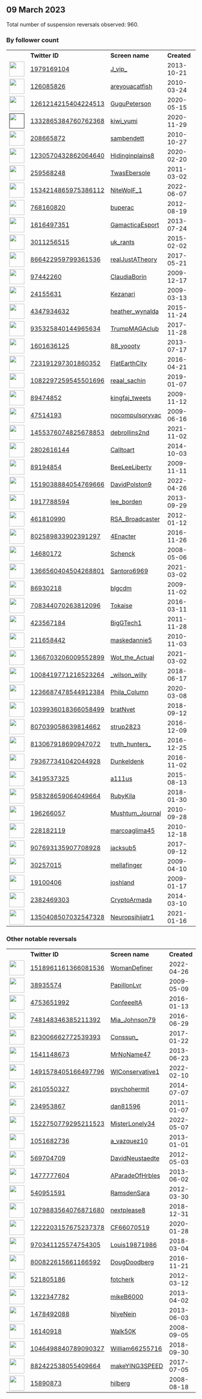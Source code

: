 
## 09 March 2023
Total number of suspension reversals observed: 960.

### By follower count
<table><tr><th></th><th align="left">Twitter ID</th><th align="left">Screen name</th>
<th align="left">Created</th><th align="left">Status</th><th align="left">Suspended</th><th align="left">Followers</th>
<tr><td><a href="https://pbs.twimg.com/profile_images/972474051972206592/4f7CeLbs_normal.jpg"><img src="https://pbs.twimg.com/profile_images/972474051972206592/4f7CeLbs_normal.jpg" width="40px" height="40px" align="center"/></a></td><td><a href="https://twitter.com/intent/user?user_id=1979169104">1979169104</a></td><td><a href="https://twitter.com/J_vip_">J_vip_</a></td><td>2013-10-21</td><td align="center"></td><td>2023-01-28</td><td>436201</td></tr>
<tr><td><a href="https://pbs.twimg.com/profile_images/917798271309045761/JmtKPvxk_normal.jpg"><img src="https://pbs.twimg.com/profile_images/917798271309045761/JmtKPvxk_normal.jpg" width="40px" height="40px" align="center"/></a></td><td><a href="https://twitter.com/intent/user?user_id=126085826">126085826</a></td><td><a href="https://twitter.com/areyouacatfish">areyouacatfish</a></td><td>2010-03-24</td><td align="center"></td><td>2022-12-19</td><td>177417</td></tr>
<tr><td><a href="https://abs.twimg.com/sticky/default_profile_images/default_profile_normal.png"><img src="https://abs.twimg.com/sticky/default_profile_images/default_profile_normal.png" width="40px" height="40px" align="center"/></a></td><td><a href="https://twitter.com/intent/user?user_id=1261214215404224513">1261214215404224513</a></td><td><a href="https://twitter.com/GuguPeterson">GuguPeterson</a></td><td>2020-05-15</td><td align="center"></td><td>2022-09-12</td><td>46868</td></tr>
<tr><td><a href=""><img src="" width="40px" height="40px" align="center"/></a></td><td><a href="https://twitter.com/intent/user?user_id=1332865384760762368">1332865384760762368</a></td><td><a href="https://twitter.com/kiwi_yumi">kiwi_yumi</a></td><td>2020-11-29</td><td align="center">🚫</td><td>2022-08-04</td><td>31799</td></tr>
<tr><td><a href="https://pbs.twimg.com/profile_images/1163110682155540483/ZEHiS5Kj_normal.jpg"><img src="https://pbs.twimg.com/profile_images/1163110682155540483/ZEHiS5Kj_normal.jpg" width="40px" height="40px" align="center"/></a></td><td><a href="https://twitter.com/intent/user?user_id=208665872">208665872</a></td><td><a href="https://twitter.com/sambendett">sambendett</a></td><td>2010-10-27</td><td align="center"></td><td>2023-03-03</td><td>30781</td></tr>
<tr><td><a href="https://pbs.twimg.com/profile_images/1395176044261433345/SeTyK_dY_normal.jpg"><img src="https://pbs.twimg.com/profile_images/1395176044261433345/SeTyK_dY_normal.jpg" width="40px" height="40px" align="center"/></a></td><td><a href="https://twitter.com/intent/user?user_id=1230570432862064640">1230570432862064640</a></td><td><a href="https://twitter.com/Hidinginplains8">Hidinginplains8</a></td><td>2020-02-20</td><td align="center"></td><td>2022-09-20</td><td>17276</td></tr>
<tr><td><a href="https://pbs.twimg.com/profile_images/1389542164/Marvel_Shot_normal.jpg"><img src="https://pbs.twimg.com/profile_images/1389542164/Marvel_Shot_normal.jpg" width="40px" height="40px" align="center"/></a></td><td><a href="https://twitter.com/intent/user?user_id=259568248">259568248</a></td><td><a href="https://twitter.com/TwasEbersole">TwasEbersole</a></td><td>2011-03-02</td><td align="center">🔒</td><td>2022-12-23</td><td>17186</td></tr>
<tr><td><a href="https://pbs.twimg.com/profile_images/1655043207481229313/930mzZbE_normal.jpg"><img src="https://pbs.twimg.com/profile_images/1655043207481229313/930mzZbE_normal.jpg" width="40px" height="40px" align="center"/></a></td><td><a href="https://twitter.com/intent/user?user_id=1534214865975386112">1534214865975386112</a></td><td><a href="https://twitter.com/NiteWolF_1">NiteWolF_1</a></td><td>2022-06-07</td><td align="center"></td><td>2023-03-03</td><td>17176</td></tr>
<tr><td><a href="https://pbs.twimg.com/profile_images/1538611361722183680/cR5NU_yG_normal.jpg"><img src="https://pbs.twimg.com/profile_images/1538611361722183680/cR5NU_yG_normal.jpg" width="40px" height="40px" align="center"/></a></td><td><a href="https://twitter.com/intent/user?user_id=768160820">768160820</a></td><td><a href="https://twitter.com/buperac">buperac</a></td><td>2012-08-19</td><td align="center"></td><td>2022-08-11</td><td>17003</td></tr>
<tr><td><a href="https://pbs.twimg.com/profile_images/1480536341159063556/lLTNXkt6_normal.jpg"><img src="https://pbs.twimg.com/profile_images/1480536341159063556/lLTNXkt6_normal.jpg" width="40px" height="40px" align="center"/></a></td><td><a href="https://twitter.com/intent/user?user_id=1616497351">1616497351</a></td><td><a href="https://twitter.com/GamacticaEsport">GamacticaEsport</a></td><td>2013-07-24</td><td align="center"></td><td>2023-02-27</td><td>16831</td></tr>
<tr><td><a href="https://pbs.twimg.com/profile_images/1476794464677081137/9pkglCa3_normal.jpg"><img src="https://pbs.twimg.com/profile_images/1476794464677081137/9pkglCa3_normal.jpg" width="40px" height="40px" align="center"/></a></td><td><a href="https://twitter.com/intent/user?user_id=3011256515">3011256515</a></td><td><a href="https://twitter.com/uk_rants">uk_rants</a></td><td>2015-02-02</td><td align="center"></td><td>2022-10-21</td><td>16378</td></tr>
<tr><td><a href="https://pbs.twimg.com/profile_images/1322243999982235648/7uPLVoc9_normal.jpg"><img src="https://pbs.twimg.com/profile_images/1322243999982235648/7uPLVoc9_normal.jpg" width="40px" height="40px" align="center"/></a></td><td><a href="https://twitter.com/intent/user?user_id=866422959799361536">866422959799361536</a></td><td><a href="https://twitter.com/realJustATheory">realJustATheory</a></td><td>2017-05-21</td><td align="center"></td><td></td><td>15102</td></tr>
<tr><td><a href="https://pbs.twimg.com/profile_images/1634008944250171393/SoDA6z5Y_normal.jpg"><img src="https://pbs.twimg.com/profile_images/1634008944250171393/SoDA6z5Y_normal.jpg" width="40px" height="40px" align="center"/></a></td><td><a href="https://twitter.com/intent/user?user_id=97442260">97442260</a></td><td><a href="https://twitter.com/ClaudiaBorin">ClaudiaBorin</a></td><td>2009-12-17</td><td align="center"></td><td>2022-11-28</td><td>13966</td></tr>
<tr><td><a href="https://pbs.twimg.com/profile_images/1397310741380730881/FR_BXN5s_normal.jpg"><img src="https://pbs.twimg.com/profile_images/1397310741380730881/FR_BXN5s_normal.jpg" width="40px" height="40px" align="center"/></a></td><td><a href="https://twitter.com/intent/user?user_id=24155631">24155631</a></td><td><a href="https://twitter.com/Kezanari">Kezanari</a></td><td>2009-03-13</td><td align="center"></td><td>2022-11-25</td><td>13487</td></tr>
<tr><td><a href="https://pbs.twimg.com/profile_images/1657243493381869568/hsqTEbu-_normal.jpg"><img src="https://pbs.twimg.com/profile_images/1657243493381869568/hsqTEbu-_normal.jpg" width="40px" height="40px" align="center"/></a></td><td><a href="https://twitter.com/intent/user?user_id=4347934632">4347934632</a></td><td><a href="https://twitter.com/heather_wynalda">heather_wynalda</a></td><td>2015-11-24</td><td align="center"></td><td>2022-03-10</td><td>12897</td></tr>
<tr><td><a href="https://pbs.twimg.com/profile_images/1657152053649752064/oVzAZJnd_normal.jpg"><img src="https://pbs.twimg.com/profile_images/1657152053649752064/oVzAZJnd_normal.jpg" width="40px" height="40px" align="center"/></a></td><td><a href="https://twitter.com/intent/user?user_id=935325840144965634">935325840144965634</a></td><td><a href="https://twitter.com/TrumpMAGAclub">TrumpMAGAclub</a></td><td>2017-11-28</td><td align="center"></td><td></td><td>12079</td></tr>
<tr><td><a href="https://pbs.twimg.com/profile_images/1591394082701643783/x8iHdvWs_normal.jpg"><img src="https://pbs.twimg.com/profile_images/1591394082701643783/x8iHdvWs_normal.jpg" width="40px" height="40px" align="center"/></a></td><td><a href="https://twitter.com/intent/user?user_id=1601636125">1601636125</a></td><td><a href="https://twitter.com/88_yoooty">88_yoooty</a></td><td>2013-07-17</td><td align="center">🚫</td><td>2023-01-26</td><td>12045</td></tr>
<tr><td><a href="https://pbs.twimg.com/profile_images/731973579705700353/tIcBqbsI_normal.jpg"><img src="https://pbs.twimg.com/profile_images/731973579705700353/tIcBqbsI_normal.jpg" width="40px" height="40px" align="center"/></a></td><td><a href="https://twitter.com/intent/user?user_id=723191297301860352">723191297301860352</a></td><td><a href="https://twitter.com/FlatEarthCity">FlatEarthCity</a></td><td>2016-04-21</td><td align="center">🔒</td><td>2022-08-08</td><td>11202</td></tr>
<tr><td><a href="https://pbs.twimg.com/profile_images/1582386624327200768/lwOP91CL_normal.jpg"><img src="https://pbs.twimg.com/profile_images/1582386624327200768/lwOP91CL_normal.jpg" width="40px" height="40px" align="center"/></a></td><td><a href="https://twitter.com/intent/user?user_id=1082297259545501696">1082297259545501696</a></td><td><a href="https://twitter.com/reaal_sachin">reaal_sachin</a></td><td>2019-01-07</td><td align="center">🚫</td><td>2022-11-11</td><td>10729</td></tr>
<tr><td><a href="https://pbs.twimg.com/profile_images/1481190802378399744/43AWjQrG_normal.jpg"><img src="https://pbs.twimg.com/profile_images/1481190802378399744/43AWjQrG_normal.jpg" width="40px" height="40px" align="center"/></a></td><td><a href="https://twitter.com/intent/user?user_id=89474852">89474852</a></td><td><a href="https://twitter.com/kingfaj_tweets">kingfaj_tweets</a></td><td>2009-11-12</td><td align="center"></td><td>2022-12-23</td><td>10721</td></tr>
<tr><td><a href="https://pbs.twimg.com/profile_images/1643743188409282560/5ZrvF60l_normal.jpg"><img src="https://pbs.twimg.com/profile_images/1643743188409282560/5ZrvF60l_normal.jpg" width="40px" height="40px" align="center"/></a></td><td><a href="https://twitter.com/intent/user?user_id=47514193">47514193</a></td><td><a href="https://twitter.com/nocompulsoryvac">nocompulsoryvac</a></td><td>2009-06-16</td><td align="center"></td><td>2022-08-10</td><td>9782</td></tr>
<tr><td><a href="https://pbs.twimg.com/profile_images/1656422274071769090/DUi8LJgp_normal.jpg"><img src="https://pbs.twimg.com/profile_images/1656422274071769090/DUi8LJgp_normal.jpg" width="40px" height="40px" align="center"/></a></td><td><a href="https://twitter.com/intent/user?user_id=1455376074825678853">1455376074825678853</a></td><td><a href="https://twitter.com/debrollins2nd">debrollins2nd</a></td><td>2021-11-02</td><td align="center"></td><td>2022-12-01</td><td>8842</td></tr>
<tr><td><a href="https://pbs.twimg.com/profile_images/1155839412376391680/KrAbsiNh_normal.jpg"><img src="https://pbs.twimg.com/profile_images/1155839412376391680/KrAbsiNh_normal.jpg" width="40px" height="40px" align="center"/></a></td><td><a href="https://twitter.com/intent/user?user_id=2802616144">2802616144</a></td><td><a href="https://twitter.com/Calltoart">Calltoart</a></td><td>2014-10-03</td><td align="center"></td><td>2022-11-08</td><td>8728</td></tr>
<tr><td><a href="https://pbs.twimg.com/profile_images/1474883280856141826/evX33xVs_normal.jpg"><img src="https://pbs.twimg.com/profile_images/1474883280856141826/evX33xVs_normal.jpg" width="40px" height="40px" align="center"/></a></td><td><a href="https://twitter.com/intent/user?user_id=89194854">89194854</a></td><td><a href="https://twitter.com/BeeLeeLiberty">BeeLeeLiberty</a></td><td>2009-11-11</td><td align="center"></td><td>2022-03-12</td><td>8452</td></tr>
<tr><td><a href="https://pbs.twimg.com/profile_images/1530646980241784841/PlD9bTp9_normal.jpg"><img src="https://pbs.twimg.com/profile_images/1530646980241784841/PlD9bTp9_normal.jpg" width="40px" height="40px" align="center"/></a></td><td><a href="https://twitter.com/intent/user?user_id=1519038884054769666">1519038884054769666</a></td><td><a href="https://twitter.com/DavidPolston9">DavidPolston9</a></td><td>2022-04-26</td><td align="center"></td><td>2022-11-24</td><td>8300</td></tr>
<tr><td><a href="https://pbs.twimg.com/profile_images/1037805255533191168/eU1PdbME_normal.jpg"><img src="https://pbs.twimg.com/profile_images/1037805255533191168/eU1PdbME_normal.jpg" width="40px" height="40px" align="center"/></a></td><td><a href="https://twitter.com/intent/user?user_id=1917788594">1917788594</a></td><td><a href="https://twitter.com/lee_borden">lee_borden</a></td><td>2013-09-29</td><td align="center"></td><td>2023-01-25</td><td>7533</td></tr>
<tr><td><a href="https://pbs.twimg.com/profile_images/1627598479307468800/OE92NIB7_normal.jpg"><img src="https://pbs.twimg.com/profile_images/1627598479307468800/OE92NIB7_normal.jpg" width="40px" height="40px" align="center"/></a></td><td><a href="https://twitter.com/intent/user?user_id=461810990">461810990</a></td><td><a href="https://twitter.com/RSA_Broadcaster">RSA_Broadcaster</a></td><td>2012-01-12</td><td align="center"></td><td>2023-02-14</td><td>7445</td></tr>
<tr><td><a href="https://pbs.twimg.com/profile_images/1648629312952606720/tK355k9p_normal.jpg"><img src="https://pbs.twimg.com/profile_images/1648629312952606720/tK355k9p_normal.jpg" width="40px" height="40px" align="center"/></a></td><td><a href="https://twitter.com/intent/user?user_id=802589833902391297">802589833902391297</a></td><td><a href="https://twitter.com/4Enacter">4Enacter</a></td><td>2016-11-26</td><td align="center"></td><td>2023-02-22</td><td>7399</td></tr>
<tr><td><a href="https://pbs.twimg.com/profile_images/1056228798730063872/of0AVECE_normal.jpg"><img src="https://pbs.twimg.com/profile_images/1056228798730063872/of0AVECE_normal.jpg" width="40px" height="40px" align="center"/></a></td><td><a href="https://twitter.com/intent/user?user_id=14680172">14680172</a></td><td><a href="https://twitter.com/Schenck">Schenck</a></td><td>2008-05-06</td><td align="center"></td><td></td><td>7364</td></tr>
<tr><td><a href="https://pbs.twimg.com/profile_images/1650290207151869954/MZtQvl38_normal.jpg"><img src="https://pbs.twimg.com/profile_images/1650290207151869954/MZtQvl38_normal.jpg" width="40px" height="40px" align="center"/></a></td><td><a href="https://twitter.com/intent/user?user_id=1366560404504268801">1366560404504268801</a></td><td><a href="https://twitter.com/Santoro6969">Santoro6969</a></td><td>2021-03-02</td><td align="center"></td><td>2022-10-07</td><td>6394</td></tr>
<tr><td><a href="https://pbs.twimg.com/profile_images/1634303703854268419/miQmvDhA_normal.jpg"><img src="https://pbs.twimg.com/profile_images/1634303703854268419/miQmvDhA_normal.jpg" width="40px" height="40px" align="center"/></a></td><td><a href="https://twitter.com/intent/user?user_id=86930218">86930218</a></td><td><a href="https://twitter.com/blgcdm">blgcdm</a></td><td>2009-11-02</td><td align="center"></td><td>2022-06-09</td><td>6355</td></tr>
<tr><td><a href="https://pbs.twimg.com/profile_images/1634580719862263808/-1uBQHyd_normal.jpg"><img src="https://pbs.twimg.com/profile_images/1634580719862263808/-1uBQHyd_normal.jpg" width="40px" height="40px" align="center"/></a></td><td><a href="https://twitter.com/intent/user?user_id=708344070263812096">708344070263812096</a></td><td><a href="https://twitter.com/Tokaise">Tokaise</a></td><td>2016-03-11</td><td align="center"></td><td>2022-07-28</td><td>6093</td></tr>
<tr><td><a href="https://pbs.twimg.com/profile_images/631566210736336896/hMpH-eb0_normal.jpg"><img src="https://pbs.twimg.com/profile_images/631566210736336896/hMpH-eb0_normal.jpg" width="40px" height="40px" align="center"/></a></td><td><a href="https://twitter.com/intent/user?user_id=423567184">423567184</a></td><td><a href="https://twitter.com/BigGTech1">BigGTech1</a></td><td>2011-11-28</td><td align="center"></td><td>2022-09-21</td><td>5805</td></tr>
<tr><td><a href="https://pbs.twimg.com/profile_images/1501976175282987020/3TW7JL7C_normal.jpg"><img src="https://pbs.twimg.com/profile_images/1501976175282987020/3TW7JL7C_normal.jpg" width="40px" height="40px" align="center"/></a></td><td><a href="https://twitter.com/intent/user?user_id=211658442">211658442</a></td><td><a href="https://twitter.com/maskedannie5">maskedannie5</a></td><td>2010-11-03</td><td align="center"></td><td>2022-07-29</td><td>5476</td></tr>
<tr><td><a href="https://pbs.twimg.com/profile_images/1413904056213512199/DmVmPvgs_normal.jpg"><img src="https://pbs.twimg.com/profile_images/1413904056213512199/DmVmPvgs_normal.jpg" width="40px" height="40px" align="center"/></a></td><td><a href="https://twitter.com/intent/user?user_id=1366703206009552899">1366703206009552899</a></td><td><a href="https://twitter.com/Wot_the_Actual">Wot_the_Actual</a></td><td>2021-03-02</td><td align="center"></td><td>2022-12-03</td><td>5394</td></tr>
<tr><td><a href="https://pbs.twimg.com/profile_images/1533733674172264448/Kxh12djd_normal.jpg"><img src="https://pbs.twimg.com/profile_images/1533733674172264448/Kxh12djd_normal.jpg" width="40px" height="40px" align="center"/></a></td><td><a href="https://twitter.com/intent/user?user_id=1008419771216523264">1008419771216523264</a></td><td><a href="https://twitter.com/_wilson_willy">_wilson_willy</a></td><td>2018-06-17</td><td align="center"></td><td>2023-01-29</td><td>5326</td></tr>
<tr><td><a href="https://pbs.twimg.com/profile_images/1347784054159110145/MtN6LIWY_normal.jpg"><img src="https://pbs.twimg.com/profile_images/1347784054159110145/MtN6LIWY_normal.jpg" width="40px" height="40px" align="center"/></a></td><td><a href="https://twitter.com/intent/user?user_id=1236687478544912384">1236687478544912384</a></td><td><a href="https://twitter.com/Phila_Column">Phila_Column</a></td><td>2020-03-08</td><td align="center"></td><td></td><td>5208</td></tr>
<tr><td><a href="https://pbs.twimg.com/profile_images/1655912898810597379/d-tX9ug5_normal.jpg"><img src="https://pbs.twimg.com/profile_images/1655912898810597379/d-tX9ug5_normal.jpg" width="40px" height="40px" align="center"/></a></td><td><a href="https://twitter.com/intent/user?user_id=1039936018366058499">1039936018366058499</a></td><td><a href="https://twitter.com/bratNvet">bratNvet</a></td><td>2018-09-12</td><td align="center"></td><td>2022-09-27</td><td>5090</td></tr>
<tr><td><a href="https://pbs.twimg.com/profile_images/1633873625903255552/IZB6wcDg_normal.jpg"><img src="https://pbs.twimg.com/profile_images/1633873625903255552/IZB6wcDg_normal.jpg" width="40px" height="40px" align="center"/></a></td><td><a href="https://twitter.com/intent/user?user_id=807039058639814662">807039058639814662</a></td><td><a href="https://twitter.com/strup2823">strup2823</a></td><td>2016-12-09</td><td align="center"></td><td>2022-05-08</td><td>4918</td></tr>
<tr><td><a href="https://pbs.twimg.com/profile_images/1629782357128380416/E-MoT2Sq_normal.jpg"><img src="https://pbs.twimg.com/profile_images/1629782357128380416/E-MoT2Sq_normal.jpg" width="40px" height="40px" align="center"/></a></td><td><a href="https://twitter.com/intent/user?user_id=813067918690947072">813067918690947072</a></td><td><a href="https://twitter.com/truth_hunters_">truth_hunters_</a></td><td>2016-12-25</td><td align="center"></td><td>2023-01-15</td><td>4466</td></tr>
<tr><td><a href="https://pbs.twimg.com/profile_images/1634457871118131200/Jc67Ji3D_normal.jpg"><img src="https://pbs.twimg.com/profile_images/1634457871118131200/Jc67Ji3D_normal.jpg" width="40px" height="40px" align="center"/></a></td><td><a href="https://twitter.com/intent/user?user_id=793677341042044928">793677341042044928</a></td><td><a href="https://twitter.com/Dunkeldenk">Dunkeldenk</a></td><td>2016-11-02</td><td align="center"></td><td></td><td>4310</td></tr>
<tr><td><a href="https://pbs.twimg.com/profile_images/1632803506510872581/zLcF3jpQ_normal.jpg"><img src="https://pbs.twimg.com/profile_images/1632803506510872581/zLcF3jpQ_normal.jpg" width="40px" height="40px" align="center"/></a></td><td><a href="https://twitter.com/intent/user?user_id=3419537325">3419537325</a></td><td><a href="https://twitter.com/a111us">a111us</a></td><td>2015-08-13</td><td align="center"></td><td>2022-08-19</td><td>4180</td></tr>
<tr><td><a href="https://pbs.twimg.com/profile_images/1634980232288522242/ezl157pz_normal.jpg"><img src="https://pbs.twimg.com/profile_images/1634980232288522242/ezl157pz_normal.jpg" width="40px" height="40px" align="center"/></a></td><td><a href="https://twitter.com/intent/user?user_id=958328659064049664">958328659064049664</a></td><td><a href="https://twitter.com/RubyKila">RubyKila</a></td><td>2018-01-30</td><td align="center"></td><td>2022-11-29</td><td>4040</td></tr>
<tr><td><a href="https://pbs.twimg.com/profile_images/1357308401575997440/vGborbO-_normal.jpg"><img src="https://pbs.twimg.com/profile_images/1357308401575997440/vGborbO-_normal.jpg" width="40px" height="40px" align="center"/></a></td><td><a href="https://twitter.com/intent/user?user_id=196266057">196266057</a></td><td><a href="https://twitter.com/Mushtum_Journal">Mushtum_Journal</a></td><td>2010-09-28</td><td align="center"></td><td>2022-10-05</td><td>3854</td></tr>
<tr><td><a href="https://pbs.twimg.com/profile_images/1523769565959839750/gj2SgFBS_normal.jpg"><img src="https://pbs.twimg.com/profile_images/1523769565959839750/gj2SgFBS_normal.jpg" width="40px" height="40px" align="center"/></a></td><td><a href="https://twitter.com/intent/user?user_id=228182119">228182119</a></td><td><a href="https://twitter.com/marcoaglima45">marcoaglima45</a></td><td>2010-12-18</td><td align="center"></td><td>2022-12-05</td><td>3835</td></tr>
<tr><td><a href="https://pbs.twimg.com/profile_images/1640795271620599814/KWKyoyIp_normal.jpg"><img src="https://pbs.twimg.com/profile_images/1640795271620599814/KWKyoyIp_normal.jpg" width="40px" height="40px" align="center"/></a></td><td><a href="https://twitter.com/intent/user?user_id=907693135907708928">907693135907708928</a></td><td><a href="https://twitter.com/jacksub5">jacksub5</a></td><td>2017-09-12</td><td align="center"></td><td>2022-08-12</td><td>3525</td></tr>
<tr><td><a href="https://pbs.twimg.com/profile_images/1200491935972167680/wtExj_QB_normal.jpg"><img src="https://pbs.twimg.com/profile_images/1200491935972167680/wtExj_QB_normal.jpg" width="40px" height="40px" align="center"/></a></td><td><a href="https://twitter.com/intent/user?user_id=30257015">30257015</a></td><td><a href="https://twitter.com/mellafinger">mellafinger</a></td><td>2009-04-10</td><td align="center"></td><td>2022-08-18</td><td>3450</td></tr>
<tr><td><a href="https://pbs.twimg.com/profile_images/1405310442692513797/m6pC4RNU_normal.jpg"><img src="https://pbs.twimg.com/profile_images/1405310442692513797/m6pC4RNU_normal.jpg" width="40px" height="40px" align="center"/></a></td><td><a href="https://twitter.com/intent/user?user_id=19100406">19100406</a></td><td><a href="https://twitter.com/joshland">joshland</a></td><td>2009-01-17</td><td align="center"></td><td>2022-03-25</td><td>3352</td></tr>
<tr><td><a href="https://pbs.twimg.com/profile_images/1636147641783336963/qIuCrFc5_normal.jpg"><img src="https://pbs.twimg.com/profile_images/1636147641783336963/qIuCrFc5_normal.jpg" width="40px" height="40px" align="center"/></a></td><td><a href="https://twitter.com/intent/user?user_id=2382469303">2382469303</a></td><td><a href="https://twitter.com/CryptoArmada">CryptoArmada</a></td><td>2014-03-10</td><td align="center"></td><td></td><td>3295</td></tr>
<tr><td><a href="https://pbs.twimg.com/profile_images/1350408711009918976/FA96Gghd_normal.jpg"><img src="https://pbs.twimg.com/profile_images/1350408711009918976/FA96Gghd_normal.jpg" width="40px" height="40px" align="center"/></a></td><td><a href="https://twitter.com/intent/user?user_id=1350408507032547328">1350408507032547328</a></td><td><a href="https://twitter.com/Neuropsihijatr1">Neuropsihijatr1</a></td><td>2021-01-16</td><td align="center"></td><td>2022-12-19</td><td>3288</td></tr>
</table>

### Other notable reversals
<table><tr><th></th><th align="left">Twitter ID</th><th align="left">Screen name</th>
<th align="left">Created</th><th align="left">Status</th><th align="left">Suspended</th><th align="left">Followers</th>
<tr><td><a href="https://pbs.twimg.com/profile_images/1641451859004243970/isSOJ_61_normal.jpg"><img src="https://pbs.twimg.com/profile_images/1641451859004243970/isSOJ_61_normal.jpg" width="40px" height="40px" align="center"/></a></td><td><a href="https://twitter.com/intent/user?user_id=1518961161366081536">1518961161366081536</a></td><td><a href="https://twitter.com/WomanDefiner">WomanDefiner</a></td><td>2022-04-26</td><td align="center"></td><td>2022-11-20</td><td>1829</td></tr>
<tr><td><a href="https://pbs.twimg.com/profile_images/1571551886439845890/rXYzv5Li_normal.jpg"><img src="https://pbs.twimg.com/profile_images/1571551886439845890/rXYzv5Li_normal.jpg" width="40px" height="40px" align="center"/></a></td><td><a href="https://twitter.com/intent/user?user_id=38935574">38935574</a></td><td><a href="https://twitter.com/PapillonLvr">PapillonLvr</a></td><td>2009-05-09</td><td align="center"></td><td>2022-12-13</td><td>2203</td></tr>
<tr><td><a href="https://pbs.twimg.com/profile_images/1592586688156549120/F0PWpFAO_normal.jpg"><img src="https://pbs.twimg.com/profile_images/1592586688156549120/F0PWpFAO_normal.jpg" width="40px" height="40px" align="center"/></a></td><td><a href="https://twitter.com/intent/user?user_id=4753651992">4753651992</a></td><td><a href="https://twitter.com/ConfeeeltA">ConfeeeltA</a></td><td>2016-01-13</td><td align="center"></td><td>2023-02-09</td><td>4</td></tr>
<tr><td><a href="https://pbs.twimg.com/profile_images/1432628492009676800/NI0Odt3F_normal.jpg"><img src="https://pbs.twimg.com/profile_images/1432628492009676800/NI0Odt3F_normal.jpg" width="40px" height="40px" align="center"/></a></td><td><a href="https://twitter.com/intent/user?user_id=748148346385211392">748148346385211392</a></td><td><a href="https://twitter.com/Mia_Johnson79">Mia_Johnson79</a></td><td>2016-06-29</td><td align="center">🔒</td><td>2023-03-01</td><td>141</td></tr>
<tr><td><a href="https://pbs.twimg.com/profile_images/1428387324845506570/Y-9VyQ4Q_normal.jpg"><img src="https://pbs.twimg.com/profile_images/1428387324845506570/Y-9VyQ4Q_normal.jpg" width="40px" height="40px" align="center"/></a></td><td><a href="https://twitter.com/intent/user?user_id=823006662772539393">823006662772539393</a></td><td><a href="https://twitter.com/Conssun_">Conssun_</a></td><td>2017-01-22</td><td align="center"></td><td>2023-02-09</td><td>6</td></tr>
<tr><td><a href="https://pbs.twimg.com/profile_images/1266923323474227203/CJY_0WkB_normal.jpg"><img src="https://pbs.twimg.com/profile_images/1266923323474227203/CJY_0WkB_normal.jpg" width="40px" height="40px" align="center"/></a></td><td><a href="https://twitter.com/intent/user?user_id=1541148673">1541148673</a></td><td><a href="https://twitter.com/MrNoName47">MrNoName47</a></td><td>2013-06-23</td><td align="center">🔒</td><td>2023-02-09</td><td>0</td></tr>
<tr><td><a href="https://pbs.twimg.com/profile_images/1643425333574606851/eKO4ffq0_normal.jpg"><img src="https://pbs.twimg.com/profile_images/1643425333574606851/eKO4ffq0_normal.jpg" width="40px" height="40px" align="center"/></a></td><td><a href="https://twitter.com/intent/user?user_id=1491578405166497796">1491578405166497796</a></td><td><a href="https://twitter.com/WIConservative1">WIConservative1</a></td><td>2022-02-10</td><td align="center"></td><td>2023-02-23</td><td>720</td></tr>
<tr><td><a href="https://pbs.twimg.com/profile_images/1131562849304817664/IZRfY0q2_normal.jpg"><img src="https://pbs.twimg.com/profile_images/1131562849304817664/IZRfY0q2_normal.jpg" width="40px" height="40px" align="center"/></a></td><td><a href="https://twitter.com/intent/user?user_id=2610550327">2610550327</a></td><td><a href="https://twitter.com/psychohermit">psychohermit</a></td><td>2014-07-07</td><td align="center">🔒</td><td>2023-02-09</td><td>0</td></tr>
<tr><td><a href="https://pbs.twimg.com/profile_images/1641621461155876866/F4FTrEPJ_normal.jpg"><img src="https://pbs.twimg.com/profile_images/1641621461155876866/F4FTrEPJ_normal.jpg" width="40px" height="40px" align="center"/></a></td><td><a href="https://twitter.com/intent/user?user_id=234953867">234953867</a></td><td><a href="https://twitter.com/dan81596">dan81596</a></td><td>2011-01-07</td><td align="center"></td><td>2023-02-09</td><td>37</td></tr>
<tr><td><a href="https://pbs.twimg.com/profile_images/1633808515729960960/mgvV8Nqi_normal.jpg"><img src="https://pbs.twimg.com/profile_images/1633808515729960960/mgvV8Nqi_normal.jpg" width="40px" height="40px" align="center"/></a></td><td><a href="https://twitter.com/intent/user?user_id=1522750779295211523">1522750779295211523</a></td><td><a href="https://twitter.com/MisterLonely34">MisterLonely34</a></td><td>2022-05-07</td><td align="center"></td><td>2022-12-23</td><td>679</td></tr>
<tr><td><a href="https://abs.twimg.com/sticky/default_profile_images/default_profile_normal.png"><img src="https://abs.twimg.com/sticky/default_profile_images/default_profile_normal.png" width="40px" height="40px" align="center"/></a></td><td><a href="https://twitter.com/intent/user?user_id=1051682736">1051682736</a></td><td><a href="https://twitter.com/a_vazquez10">a_vazquez10</a></td><td>2013-01-01</td><td align="center"></td><td>2023-02-09</td><td>1</td></tr>
<tr><td><a href="https://pbs.twimg.com/profile_images/1344855658030514178/YFLZXaTs_normal.jpg"><img src="https://pbs.twimg.com/profile_images/1344855658030514178/YFLZXaTs_normal.jpg" width="40px" height="40px" align="center"/></a></td><td><a href="https://twitter.com/intent/user?user_id=569704709">569704709</a></td><td><a href="https://twitter.com/DavidNeustaedte">DavidNeustaedte</a></td><td>2012-05-03</td><td align="center">🔒</td><td>2023-02-09</td><td>5</td></tr>
<tr><td><a href="https://pbs.twimg.com/profile_images/564154910540070913/w9WZlRnT_normal.jpeg"><img src="https://pbs.twimg.com/profile_images/564154910540070913/w9WZlRnT_normal.jpeg" width="40px" height="40px" align="center"/></a></td><td><a href="https://twitter.com/intent/user?user_id=1477777604">1477777604</a></td><td><a href="https://twitter.com/AParadeOfHrbles">AParadeOfHrbles</a></td><td>2013-06-02</td><td align="center"></td><td>2023-02-09</td><td>9</td></tr>
<tr><td><a href="https://pbs.twimg.com/profile_images/1284878576765079553/QPLTb-k2_normal.jpg"><img src="https://pbs.twimg.com/profile_images/1284878576765079553/QPLTb-k2_normal.jpg" width="40px" height="40px" align="center"/></a></td><td><a href="https://twitter.com/intent/user?user_id=540951591">540951591</a></td><td><a href="https://twitter.com/RamsdenSara">RamsdenSara</a></td><td>2012-03-30</td><td align="center">🔒</td><td>2023-02-09</td><td>3</td></tr>
<tr><td><a href="https://abs.twimg.com/sticky/default_profile_images/default_profile_normal.png"><img src="https://abs.twimg.com/sticky/default_profile_images/default_profile_normal.png" width="40px" height="40px" align="center"/></a></td><td><a href="https://twitter.com/intent/user?user_id=1079883564076871680">1079883564076871680</a></td><td><a href="https://twitter.com/nextplease8">nextplease8</a></td><td>2018-12-31</td><td align="center"></td><td>2023-02-09</td><td>11</td></tr>
<tr><td><a href="https://pbs.twimg.com/profile_images/1635384566004305921/j4hBMZBU_normal.jpg"><img src="https://pbs.twimg.com/profile_images/1635384566004305921/j4hBMZBU_normal.jpg" width="40px" height="40px" align="center"/></a></td><td><a href="https://twitter.com/intent/user?user_id=1222203157675237378">1222203157675237378</a></td><td><a href="https://twitter.com/CF66070519">CF66070519</a></td><td>2020-01-28</td><td align="center">🔒</td><td>2023-02-09</td><td>1</td></tr>
<tr><td><a href="https://abs.twimg.com/sticky/default_profile_images/default_profile_normal.png"><img src="https://abs.twimg.com/sticky/default_profile_images/default_profile_normal.png" width="40px" height="40px" align="center"/></a></td><td><a href="https://twitter.com/intent/user?user_id=970341125574754305">970341125574754305</a></td><td><a href="https://twitter.com/Louis19871986">Louis19871986</a></td><td>2018-03-04</td><td align="center"></td><td>2023-02-09</td><td>10</td></tr>
<tr><td><a href="https://pbs.twimg.com/profile_images/1590569199545352193/q7BhjKSG_normal.jpg"><img src="https://pbs.twimg.com/profile_images/1590569199545352193/q7BhjKSG_normal.jpg" width="40px" height="40px" align="center"/></a></td><td><a href="https://twitter.com/intent/user?user_id=800822615661166592">800822615661166592</a></td><td><a href="https://twitter.com/DougDoodberg">DougDoodberg</a></td><td>2016-11-21</td><td align="center"></td><td>2022-12-01</td><td>222</td></tr>
<tr><td><a href="https://pbs.twimg.com/profile_images/1522265075062644738/xtZH8b1G_normal.jpg"><img src="https://pbs.twimg.com/profile_images/1522265075062644738/xtZH8b1G_normal.jpg" width="40px" height="40px" align="center"/></a></td><td><a href="https://twitter.com/intent/user?user_id=521805186">521805186</a></td><td><a href="https://twitter.com/fotcherk">fotcherk</a></td><td>2012-03-12</td><td align="center">🔒</td><td>2023-02-09</td><td>0</td></tr>
<tr><td><a href="https://pbs.twimg.com/profile_images/3466411193/f03430a2d25900a29bc57ac095aabf01_normal.jpeg"><img src="https://pbs.twimg.com/profile_images/3466411193/f03430a2d25900a29bc57ac095aabf01_normal.jpeg" width="40px" height="40px" align="center"/></a></td><td><a href="https://twitter.com/intent/user?user_id=1322347782">1322347782</a></td><td><a href="https://twitter.com/mikeB6000">mikeB6000</a></td><td>2013-04-02</td><td align="center">🔒</td><td>2023-02-09</td><td>6</td></tr>
<tr><td><a href="https://pbs.twimg.com/profile_images/1081320644422193152/-KMjyN3s_normal.jpg"><img src="https://pbs.twimg.com/profile_images/1081320644422193152/-KMjyN3s_normal.jpg" width="40px" height="40px" align="center"/></a></td><td><a href="https://twitter.com/intent/user?user_id=1478492088">1478492088</a></td><td><a href="https://twitter.com/NiyeNein">NiyeNein</a></td><td>2013-06-03</td><td align="center">🔒</td><td>2023-02-09</td><td>0</td></tr>
<tr><td><a href="https://pbs.twimg.com/profile_images/782578529787445249/1bN2jQHM_normal.jpg"><img src="https://pbs.twimg.com/profile_images/782578529787445249/1bN2jQHM_normal.jpg" width="40px" height="40px" align="center"/></a></td><td><a href="https://twitter.com/intent/user?user_id=16140918">16140918</a></td><td><a href="https://twitter.com/Walk50K">Walk50K</a></td><td>2008-09-05</td><td align="center">🔒</td><td>2023-02-09</td><td>5</td></tr>
<tr><td><a href="https://pbs.twimg.com/profile_images/1052571433380007936/2uYQJMFl_normal.jpg"><img src="https://pbs.twimg.com/profile_images/1052571433380007936/2uYQJMFl_normal.jpg" width="40px" height="40px" align="center"/></a></td><td><a href="https://twitter.com/intent/user?user_id=1046498840789090327">1046498840789090327</a></td><td><a href="https://twitter.com/William66255716">William66255716</a></td><td>2018-09-30</td><td align="center">🔒</td><td>2023-02-09</td><td>6</td></tr>
<tr><td><a href="https://pbs.twimg.com/profile_images/1518037675743358976/2-pNG6EM_normal.jpg"><img src="https://pbs.twimg.com/profile_images/1518037675743358976/2-pNG6EM_normal.jpg" width="40px" height="40px" align="center"/></a></td><td><a href="https://twitter.com/intent/user?user_id=882422538055409664">882422538055409664</a></td><td><a href="https://twitter.com/makeYING3SPEED">makeYING3SPEED</a></td><td>2017-07-05</td><td align="center">🔒</td><td>2023-02-09</td><td>0</td></tr>
<tr><td><a href="https://pbs.twimg.com/profile_images/231339860/Picture1_normal.jpg"><img src="https://pbs.twimg.com/profile_images/231339860/Picture1_normal.jpg" width="40px" height="40px" align="center"/></a></td><td><a href="https://twitter.com/intent/user?user_id=15890873">15890873</a></td><td><a href="https://twitter.com/hilberg">hilberg</a></td><td>2008-08-18</td><td align="center">🔒</td><td>2023-02-09</td><td>4</td></tr>
</table>
